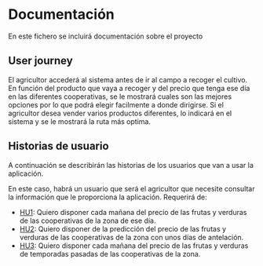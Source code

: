 # Documentación
En este fichero se incluirá documentación sobre el proyecto

## User journey
El agricultor accederá al sistema antes de ir al campo a recoger el cultivo. En función del producto que vaya a recoger y del precio que tenga ese día en las diferentes cooperativas, se le mostrará cuales son las mejores opciones por lo que podrá elegir facilmente a donde dirigirse.
Si el agricultor desea vender varios productos diferentes, lo indicará en el sistema y se le mostrará la ruta más optima.

## Historias de usuario
A continuación se describirán las historias de los usuarios que van a usar la aplicación.

En este caso, habrá un usuario que será el agricultor que necesite consultar la información que le proporciona la aplicación. Requerirá de:
- [HU1](https://github.com/JaimeGM96/Practica-IV/issues/2): Quiero disponer cada mañana del precio de las frutas y verduras de las cooperativas de la zona de ese día.
- [HU2](https://github.com/JaimeGM96/Practica-IV/issues/3): Quiero disponer de la predicción del precio de las frutas y verduras de las cooperativas de la zona con unos días de antelación.
- [HU3](https://github.com/JaimeGM96/Practica-IV/issues/4): Quiero disponer cada mañana del precio de las frutas y verduras de temporadas pasadas de las cooperativas de la zona.